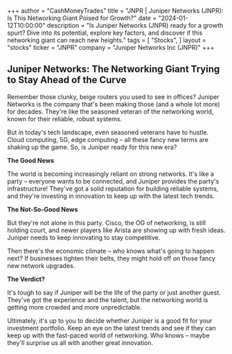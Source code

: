 +++
author = "CashMoneyTrades"
title = "JNPR |  Juniper Networks (JNPR): Is This Networking Giant Poised for Growth?"
date = "2024-01-12T10:00:00"
description = "Is Juniper Networks (JNPR) ready for a growth spurt? Dive into its potential, explore key factors, and discover if this networking giant can reach new heights."
tags = [
"Stocks",
]
layout = "stocks"
ticker = "JNPR"
company = "Juniper Networks Inc (JNPR)"
+++
        


## Juniper Networks: The Networking Giant Trying to Stay Ahead of the Curve

Remember those clunky, beige routers you used to see in offices? Juniper Networks is the company that's been making those (and a whole lot more) for decades. They're like the seasoned veteran of the networking world, known for their reliable, robust systems. 

But in today's tech landscape, even seasoned veterans have to hustle. Cloud computing, 5G, edge computing – all these fancy new terms are shaking up the game. So, is Juniper ready for this new era?

**The Good News**

The world is becoming increasingly reliant on strong networks. It's like a party – everyone wants to be connected, and Juniper provides the party's infrastructure! They've got a solid reputation for building reliable systems, and they're investing in innovation to keep up with the latest tech trends. 

**The Not-So-Good News**

But they're not alone in this party. Cisco, the OG of networking, is still holding court, and newer players like Arista are showing up with fresh ideas. Juniper needs to keep innovating to stay competitive.

Then there's the economic climate – who knows what's going to happen next? If businesses tighten their belts, they might hold off on those fancy new network upgrades. 

**The Verdict?**

It's tough to say if Juniper will be the life of the party or just another guest. They've got the experience and the talent, but the networking world is getting more crowded and more unpredictable. 

Ultimately, it's up to you to decide whether Juniper is a good fit for your investment portfolio. Keep an eye on the latest trends and see if they can keep up with the fast-paced world of networking. Who knows – maybe they'll surprise us all with another great innovation. 

        